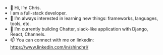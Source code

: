 - 👋 Hi, I’m Chris.
- I am a full-stack developer.
- 👀 I’m always interested in learning new things: frameworks, languages, tools, etc.
- 🌱 I’m currently building Chatter, slack-like application with Django, React, Channels.
- 📫 You can connect with me on linkedin: https://www.linkedin.com/in/shinchri/

<!---
shinchri/shinchri is a ✨ special ✨ repository because its `README.md` (this file) appears on your GitHub profile.
You can click the Preview link to take a look at your changes.
--->
